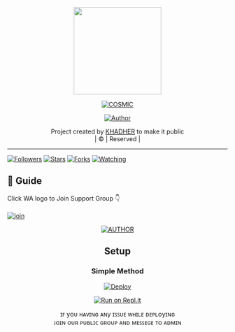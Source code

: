 
  
     
<div align="center">
  <img border-radius: 15px src="https://i.imgur.com/0hsklk8.jpeg" width="200" height="200"/>
  <p align="center">
<a href="#"><img title="COSMIC" src="https://img.shields.io/badge/COSMIC-green?colorA=%23ff0000&colorB=%23017e40&style=for-the-badge"></a>
</p>
  <p align="center">
<a href="https://github.com/khadher05"><img title="Author" src="https://img.shields.io/badge/Author-khadher05/COSMIC?color=blue&style=for-the-badge&logo=whatsapp"></a>
</p>
</div>
<p align="center">
Project created by <a href="https://github.com/khadher05">KHADHER</a> to make it public
    <br>
       | © |
        Reserved |
    <br> 
</p>

----

  <p align="center">
  <a href="httsp://github.com/https://github.com/khadher05/COSMIC">
    
<a href="https://github.com/khadher05/followers"><img title="Followers" src="https://img.shields.io/github/followers/khadher05?color=blue&style=flat-square"></a>
<a href="https://github.com/khadher05/COSMIC/stargazers/"><img title="Stars" src="https://img.shields.io/github/stars/khadher05/COSMIC?color=blue&style=flat-square"></a>
<a href="https://github.com/khadher05/COSMIC/network/members"><img title="Forks" src="https://img.shields.io/github/forks/khadher05/COSMIC?color=blue&style=flat-square"></a>
<a href="https://github.com/khadher05/COSMIC/watchers"><img title="Watching" src="https://img.shields.io/github/watchers/khadher05/COSMIC?label=Watchers&color=blue&style=flat-square"></a>
</p>

## 📢 Guide
Click WA logo to Join Support Group 👇
    <br>
<br>
  [![join](https://github.com/Alien-alfa/PublicBot/blob/main/wlogo.svg.png)](https://chat.whatsapp.com/FhPPp43dYlNLi499ZJuq5X)
  <div align="center">
       
  
<p align="center">
<a href="wa.me/917025191792"><img title="AUTHOR" src="https://img.shields.io/badge/OWNER-khadher05/COSMIC?color=blue&style=for-the-badge&logo=whatsapp"></a>
</p>
    

## Setup
<div align="center">

  ### Simple Method
  
[![Deploy](https://www.herokucdn.com/deploy/button.svg)](https://heroku.com/deploy?template=https://github.com/khadher05/COSMIC) 
  
[![Run on Repl.it](https://repl.it/badge/github/quiec/whatsAlfa)](https://replit.com/@Khadher05/KHADHER-BOT-QR)


  ɪꜰ yᴏᴜ ʜᴀᴠɪɴɢ ᴀɴy ɪꜱꜱᴜᴇ ᴡʜɪʟᴇ ᴅᴇᴩʟᴏyɪɴɢ                       
  ᴊᴏɪɴ ᴏᴜʀ ᴩᴜʙʟɪᴄ ɢʀᴏᴜᴩ ᴀɴᴅ ᴍᴇꜱꜱᴇɢᴇ ᴛᴏ ᴀᴅᴍɪɴ

